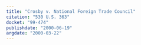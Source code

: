 ```yaml
---
title: "Crosby v. National Foreign Trade Council"
citation: "530 U.S. 363"
docket: "99-474"
publishdate: "2000-06-19"
argdate: "2000-03-22"
---
```

